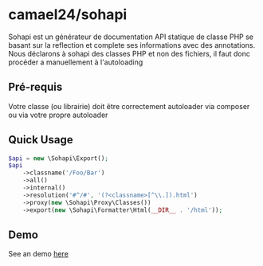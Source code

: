 camael24/sohapi
=====

Sohapi est un générateur de documentation API statique de classe PHP se basant sur la reflection et complete ses informations avec des annotations.
Nous déclarons à sohapi des classes PHP et non des fichiers, il faut donc procéder a manuellement à l'autoloading

Pré-requis
-----
Votre classe (ou librairie) doit être correctement autoloader via composer ou via votre propre autoloader

Quick Usage
-----

```PHP
$api = new \Sohapi\Export();
$api
    ->classname('/Foo/Bar')
    ->all()
    ->internal()
    ->resolution('#^/#', '(?<classname>[^\\.]).html')
    ->proxy(new \Sohapi\Proxy\Classes())
    ->export(new \Sohapi\Formatter\Html(__DIR__ . '/html'));

```

Demo
-----

See an demo [here](http://camael24.github.io/sohapi/)